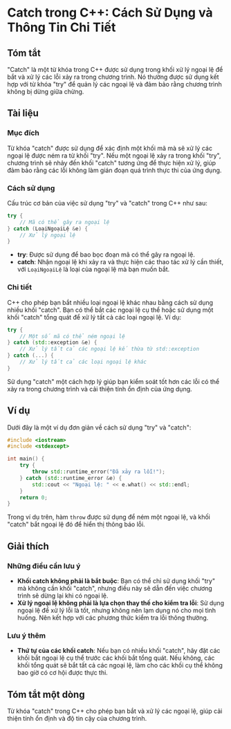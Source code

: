 <!--
Meta Description: # Catch trong C++: Cách Sử Dụng và Thông Tin Chi Tiết ## Tóm tắt "Catch" là một từ khóa trong C++ được sử dụng trong khối xử lý ngoại lệ để bắt và xử ...
Meta Keywords: ngoại, catch, các, dụng, khối
-->

# Catch trong C++: Cách Sử Dụng và Thông Tin Chi Tiết

## Tóm tắt
"Catch" là một từ khóa trong C++ được sử dụng trong khối xử lý ngoại lệ để bắt và xử lý các lỗi xảy ra trong chương trình. Nó thường được sử dụng kết hợp với từ khóa "try" để quản lý các ngoại lệ và đảm bảo rằng chương trình không bị dừng giữa chừng.

## Tài liệu
### Mục đích
Từ khóa "catch" được sử dụng để xác định một khối mã mà sẽ xử lý các ngoại lệ được ném ra từ khối "try". Nếu một ngoại lệ xảy ra trong khối "try", chương trình sẽ nhảy đến khối "catch" tương ứng để thực hiện xử lý, giúp đảm bảo rằng các lỗi không làm gián đoạn quá trình thực thi của ứng dụng.

### Cách sử dụng
Cấu trúc cơ bản của việc sử dụng "try" và "catch" trong C++ như sau:

```cpp
try {
    // Mã có thể gây ra ngoại lệ
} catch (LoạiNgoạiLệ &e) {
    // Xử lý ngoại lệ
}
```

- **try**: Được sử dụng để bao bọc đoạn mã có thể gây ra ngoại lệ.
- **catch**: Nhận ngoại lệ khi xảy ra và thực hiện các thao tác xử lý cần thiết, với `LoạiNgoạiLệ` là loại của ngoại lệ mà bạn muốn bắt.

### Chi tiết
C++ cho phép bạn bắt nhiều loại ngoại lệ khác nhau bằng cách sử dụng nhiều khối "catch". Bạn có thể bắt các ngoại lệ cụ thể hoặc sử dụng một khối "catch" tổng quát để xử lý tất cả các loại ngoại lệ. Ví dụ:

```cpp
try {
    // Một số mã có thể ném ngoại lệ
} catch (std::exception &e) {
    // Xử lý tất cả các ngoại lệ kế thừa từ std::exception
} catch (...) {
    // Xử lý tất cả các loại ngoại lệ khác
}
```

Sử dụng "catch" một cách hợp lý giúp bạn kiểm soát tốt hơn các lỗi có thể xảy ra trong chương trình và cải thiện tính ổn định của ứng dụng.

## Ví dụ
Dưới đây là một ví dụ đơn giản về cách sử dụng "try" và "catch":

```cpp
#include <iostream>
#include <stdexcept>

int main() {
    try {
        throw std::runtime_error("Đã xảy ra lỗi!");
    } catch (std::runtime_error &e) {
        std::cout << "Ngoại lệ: " << e.what() << std::endl;
    }
    return 0;
}
```

Trong ví dụ trên, hàm `throw` được sử dụng để ném một ngoại lệ, và khối "catch" bắt ngoại lệ đó để hiển thị thông báo lỗi.

## Giải thích
### Những điều cần lưu ý
- **Khối catch không phải là bắt buộc**: Bạn có thể chỉ sử dụng khối "try" mà không cần khối "catch", nhưng điều này sẽ dẫn đến việc chương trình sẽ dừng lại khi có ngoại lệ.
- **Xử lý ngoại lệ không phải là lựa chọn thay thế cho kiểm tra lỗi**: Sử dụng ngoại lệ để xử lý lỗi là tốt, nhưng không nên lạm dụng nó cho mọi tình huống. Nên kết hợp với các phương thức kiểm tra lỗi thông thường.

### Lưu ý thêm
- **Thứ tự của các khối catch**: Nếu bạn có nhiều khối "catch", hãy đặt các khối bắt ngoại lệ cụ thể trước các khối bắt tổng quát. Nếu không, các khối tổng quát sẽ bắt tất cả các ngoại lệ, làm cho các khối cụ thể không bao giờ có cơ hội được thực thi.

## Tóm tắt một dòng
Từ khóa "catch" trong C++ cho phép bạn bắt và xử lý các ngoại lệ, giúp cải thiện tính ổn định và độ tin cậy của chương trình.
